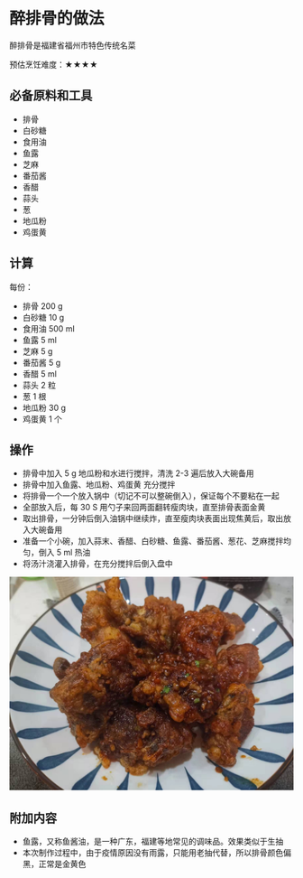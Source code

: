 # 醉排骨的做法

醉排骨是福建省福州市特色传统名菜

预估烹饪难度：★★★★

## 必备原料和工具

* 排骨
* 白砂糖
* 食用油
* 鱼露
* 芝麻
* 番茄酱
* 香醋
* 蒜头
* 葱
* 地瓜粉
* 鸡蛋黄

## 计算

每份：

* 排骨 200 g
* 白砂糖 10 g
* 食用油 500 ml
* 鱼露 5 ml
* 芝麻 5 g
* 番茄酱 5 g
* 香醋  5 ml
* 蒜头 2 粒
* 葱 1 根
* 地瓜粉 30 g
* 鸡蛋黄 1 个

## 操作

* 排骨中加入 5 g 地瓜粉和水进行搅拌，清洗 2-3 遍后放入大碗备用
* 排骨中加入鱼露、地瓜粉、鸡蛋黄 充分搅拌
* 将排骨一个一个放入锅中（切记不可以整碗倒入），保证每个不要粘在一起
* 全部放入后，每 30 S 用勺子来回两面翻转瘦肉块，直至排骨表面金黄
* 取出排骨，一分钟后倒入油锅中继续炸，直至瘦肉块表面出现焦黄后，取出放入大碗备用
* 准备一个小碗，加入蒜末、香醋、白砂糖、鱼露、番茄酱、葱花、芝麻搅拌均匀，倒入 5 ml 热油
* 将汤汁浇灌入排骨，在充分搅拌后倒入盘中

![示例菜成品](./1.jpeg)

## 附加内容

* 鱼露，又称鱼酱油，是一种广东，福建等地常见的调味品。效果类似于生抽
* 本次制作过程中，由于疫情原因没有雨露，只能用老抽代替，所以排骨颜色偏黑，正常是金黄色


